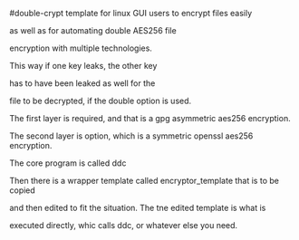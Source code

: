 #double-crypt
template for linux GUI users to encrypt files easily

as well as for automating double AES256 file 

encryption with multiple technologies.

This way if one key leaks, the other key

has to have been leaked as well for the

file to be decrypted, if the double option is used.


The first layer is required, and that is a gpg asymmetric aes256 encryption.

The second layer is option, which is a symmetric openssl aes256 encryption.


The core program is called ddc

Then there is a wrapper template called encryptor_template that is to be copied

and then edited to fit the situation. The tne edited template is what is

executed directly, whic calls ddc, or whatever else you need.
